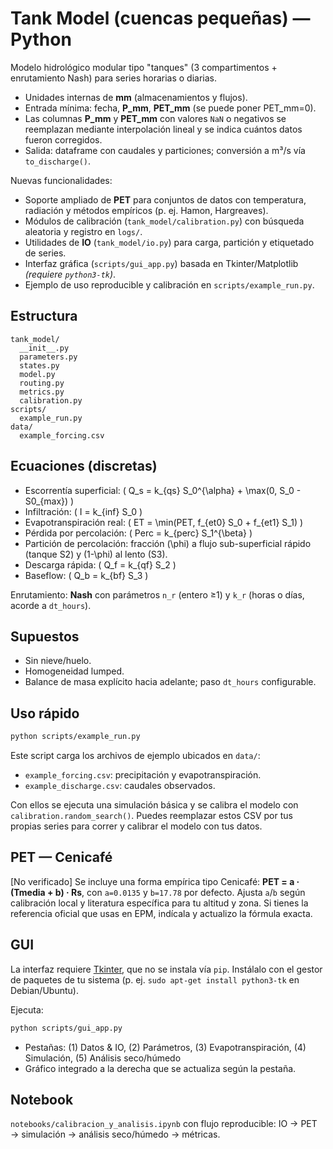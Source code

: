 
# Tank Model (cuencas pequeñas) — Python

Modelo hidrológico modular tipo "tanques" (3 compartimentos + enrutamiento Nash) para series horarias o diarias.
- Unidades internas de **mm** (almacenamientos y flujos).
- Entrada mínima: fecha, **P_mm**, **PET_mm** (se puede poner PET_mm=0).
- Las columnas **P_mm** y **PET_mm** con valores `NaN` o negativos se reemplazan mediante interpolación lineal y se indica cuántos datos fueron corregidos.
- Salida: dataframe con caudales y particiones; conversión a m³/s vía `to_discharge()`.

Nuevas funcionalidades:
- Soporte ampliado de **PET** para conjuntos de datos con temperatura, radiación y métodos empíricos (p. ej. Hamon, Hargreaves).
- Módulos de calibración (`tank_model/calibration.py`) con búsqueda aleatoria y registro en `logs/`.
- Utilidades de **IO** (`tank_model/io.py`) para carga, partición y etiquetado de series.
- Interfaz gráfica (`scripts/gui_app.py`) basada en Tkinter/Matplotlib *(requiere `python3-tk`)*.
- Ejemplo de uso reproducible y calibración en `scripts/example_run.py`.

## Estructura
```
tank_model/
  __init__.py
  parameters.py
  states.py
  model.py
  routing.py
  metrics.py
  calibration.py
scripts/
  example_run.py
data/
  example_forcing.csv
```

## Ecuaciones (discretas)
- Escorrentía superficial: \( Q_s = k_{qs} S_0^{\alpha} + \max(0, S_0 - S0_{max}) \)
- Infiltración: \( I = k_{inf} S_0 \)
- Evapotranspiración real: \( ET = \min(PET, f_{et0} S_0 + f_{et1} S_1) \)
- Pérdida por percolación: \( Perc = k_{perc} S_1^{\beta} \)
- Partición de percolación: fracción \(\phi\) a flujo sub-superficial rápido (tanque S2) y \(1-\phi\) al lento (S3).
- Descarga rápida: \( Q_f = k_{qf} S_2 \)
- Baseflow: \( Q_b = k_{bf} S_3 \)

Enrutamiento: **Nash** con parámetros `n_r` (entero ≥1) y `k_r` (horas o días, acorde a `dt_hours`).

## Supuestos
- Sin nieve/huelo.
- Homogeneidad lumped.
- Balance de masa explícito hacia adelante; paso `dt_hours` configurable.

## Uso rápido
```bash
python scripts/example_run.py
```
Este script carga los archivos de ejemplo ubicados en `data/`:

- `example_forcing.csv`: precipitación y evapotranspiración.
- `example_discharge.csv`: caudales observados.

Con ellos se ejecuta una simulación básica y se calibra el modelo con `calibration.random_search()`. Puedes reemplazar estos CSV por tus propias series para correr y calibrar el modelo con tus datos.


## PET — Cenicafé
[No verificado] Se incluye una forma empírica tipo Cenicafé: **PET = a · (Tmedia + b) · Rs**, con `a=0.0135` y `b=17.78` por defecto. 
Ajusta `a`/`b` según calibración local y literatura específica para tu altitud y zona. Si tienes la referencia oficial que usas en EPM, indícala y actualizo la fórmula exacta.

## GUI
La interfaz requiere [Tkinter](https://docs.python.org/3/library/tkinter.html), que no se instala vía `pip`.
Instálalo con el gestor de paquetes de tu sistema (p. ej. `sudo apt-get install python3-tk` en Debian/Ubuntu).

Ejecuta:
```bash
python scripts/gui_app.py
```
- Pestañas: (1) Datos & IO, (2) Parámetros, (3) Evapotranspiración, (4) Simulación, (5) Análisis seco/húmedo
- Gráfico integrado a la derecha que se actualiza según la pestaña.

## Notebook
`notebooks/calibracion_y_analisis.ipynb` con flujo reproducible: IO → PET → simulación → análisis seco/húmedo → métricas.
